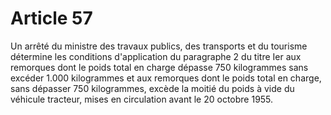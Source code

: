 # Article 57

Un arrêté du ministre des travaux publics, des transports et du tourisme détermine les conditions d'application du paragraphe 2 du titre Ier aux remorques dont le poids total en charge dépasse 750 kilogrammes sans excéder 1.000 kilogrammes et aux remorques dont le poids total en charge, sans dépasser 750 kilogrammes, excède la moitié du poids à vide du véhicule tracteur, mises en circulation avant le 20 octobre 1955.
